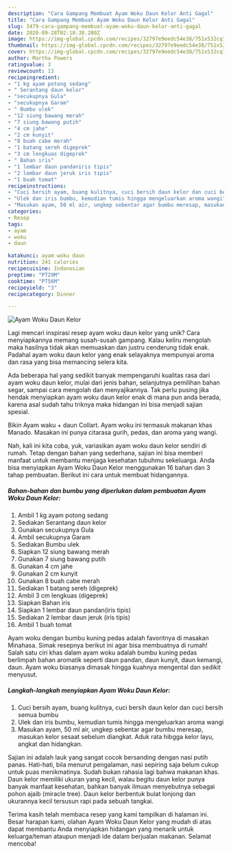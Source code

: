 ```yaml
---
description: "Cara Gampang Membuat Ayam Woku Daun Kelor Anti Gagal"
title: "Cara Gampang Membuat Ayam Woku Daun Kelor Anti Gagal"
slug: 3479-cara-gampang-membuat-ayam-woku-daun-kelor-anti-gagal
date: 2020-09-28T02:18:38.280Z
image: https://img-global.cpcdn.com/recipes/32797e9eedc54e38/751x532cq70/ayam-woku-daun-kelor-foto-resep-utama.jpg
thumbnail: https://img-global.cpcdn.com/recipes/32797e9eedc54e38/751x532cq70/ayam-woku-daun-kelor-foto-resep-utama.jpg
cover: https://img-global.cpcdn.com/recipes/32797e9eedc54e38/751x532cq70/ayam-woku-daun-kelor-foto-resep-utama.jpg
author: Martha Powers
ratingvalue: 3
reviewcount: 13
recipeingredient:
- "1 kg ayam potong sedang"
- " Serantang daun kelor"
- "secukupnya Gula"
- "secukupnya Garam"
- " Bumbu ulek"
- "12 siung bawang merah"
- "7 siung bawang putih"
- "4 cm jahe"
- "2 cm kunyit"
- "8 buah cabe merah"
- "1 batang sereh digeprek"
- "3 cm lengkuas digeprek"
- " Bahan iris"
- "1 lembar daun pandaniris tipis"
- "2 lembar daun jeruk iris tipis"
- "1 buah tomat"
recipeinstructions:
- "Cuci bersih ayam, buang kulitnya, cuci bersih daun kelor dan cuci bersih semua bumbu"
- "Ulek dan iris bumbu, kemudian tumis hingga mengeluarkan aroma wangi"
- "Masukan ayam, 50 ml air, ungkep sebentar agar bumbu meresap, masukan kelor sesaat sebelum diangkat. Aduk rata hibgga kelor layu, angkat dan hidangkan."
categories:
- Resep
tags:
- ayam
- woku
- daun

katakunci: ayam woku daun 
nutrition: 241 calories
recipecuisine: Indonesian
preptime: "PT29M"
cooktime: "PT56M"
recipeyield: "3"
recipecategory: Dinner

---
```



![Ayam Woku Daun Kelor](https://img-global.cpcdn.com/recipes/32797e9eedc54e38/751x532cq70/ayam-woku-daun-kelor-foto-resep-utama.jpg)

Lagi mencari inspirasi resep ayam woku daun kelor yang unik? Cara menyiapkannya memang susah-susah gampang. Kalau keliru mengolah maka hasilnya tidak akan memuaskan dan justru cenderung tidak enak. Padahal ayam woku daun kelor yang enak selayaknya mempunyai aroma dan rasa yang bisa memancing selera kita.

Ada beberapa hal yang sedikit banyak mempengaruhi kualitas rasa dari ayam woku daun kelor, mulai dari jenis bahan, selanjutnya pemilihan bahan segar, sampai cara mengolah dan menyajikannya. Tak perlu pusing jika hendak menyiapkan ayam woku daun kelor enak di mana pun anda berada, karena asal sudah tahu triknya maka hidangan ini bisa menjadi sajian spesial.

Bikin Ayam waku + daun Collart. Ayam woku ini termasuk makanan khas Manado. Masakan ini punya citarasa gurih, pedas, dan aroma yang wangi.


Nah, kali ini kita coba, yuk, variasikan ayam woku daun kelor sendiri di rumah. Tetap dengan bahan yang sederhana, sajian ini bisa memberi manfaat untuk membantu menjaga kesehatan tubuhmu sekeluarga. Anda bisa menyiapkan Ayam Woku Daun Kelor menggunakan 16 bahan dan 3 tahap pembuatan. Berikut ini cara untuk membuat hidangannya.

<!--inarticleads1-->

##### Bahan-bahan dan bumbu yang diperlukan dalam pembuatan Ayam Woku Daun Kelor:

1. Ambil 1 kg ayam potong sedang
1. Sediakan  Serantang daun kelor
1. Gunakan secukupnya Gula
1. Ambil secukupnya Garam
1. Sediakan  Bumbu ulek
1. Siapkan 12 siung bawang merah
1. Gunakan 7 siung bawang putih
1. Gunakan 4 cm jahe
1. Gunakan 2 cm kunyit
1. Gunakan 8 buah cabe merah
1. Sediakan 1 batang sereh (digeprek)
1. Ambil 3 cm lengkuas (digeprek)
1. Siapkan  Bahan iris
1. Siapkan 1 lembar daun pandan(iris tipis)
1. Sediakan 2 lembar daun jeruk (iris tipis)
1. Ambil 1 buah tomat


Ayam woku dengan bumbu kuning pedas adalah favoritnya di masakan Minahasa. Simak resepnya berikut ini agar bisa membuatnya di rumah! Salah satu ciri khas dalam ayam woku adalah bumbu kuning pedas berlimpah bahan aromatik seperti daun pandan, daun kunyit, daun kemangi, daun. Ayam woku biasanya dimasak hingga kuahnya mengental dan sedikit menyusut. 

<!--inarticleads2-->

##### Langkah-langkah menyiapkan Ayam Woku Daun Kelor:

1. Cuci bersih ayam, buang kulitnya, cuci bersih daun kelor dan cuci bersih semua bumbu
1. Ulek dan iris bumbu, kemudian tumis hingga mengeluarkan aroma wangi
1. Masukan ayam, 50 ml air, ungkep sebentar agar bumbu meresap, masukan kelor sesaat sebelum diangkat. Aduk rata hibgga kelor layu, angkat dan hidangkan.


Sajian ini adalah lauk yang sangat cocok bersanding dengan nasi putih panas. Hati-hati, bila menurut pengalaman, nasi sepiring saja belum cukup untuk puas menikmatinya. Sudah bukan rahasia lagi bahwa makanan khas. Daun kelor memiliki ukuran yang kecil, walau begitu daun kelor punya banyak manfaat kesehatan, bahkan banyak ilmuan menyebutnya sebagai pohon ajaib (miracle tree). Daun kelor berbentuk bulat lonjong dan ukurannya kecil tersusun rapi pada sebuah tangkai. 

Terima kasih telah membaca resep yang kami tampilkan di halaman ini. Besar harapan kami, olahan Ayam Woku Daun Kelor yang mudah di atas dapat membantu Anda menyiapkan hidangan yang menarik untuk keluarga/teman ataupun menjadi ide dalam berjualan makanan. Selamat mencoba!
